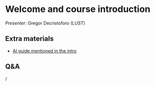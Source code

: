 # Welcome and course introduction

*Presenter:* Gregor Decristoforo (LUST)

<!--
A video recording will follow.
-->

<!--
<video src="https://462000265.lumidata.eu/ai-20251008/recordings/00_Course_Introduction.mp4" controls="controls"></video>
-->


## Extra materials

-   [AI guide mentioned in the intro](https://github.com/Lumi-supercomputer/LUMI-AI-Guide)


## Q&A

/

